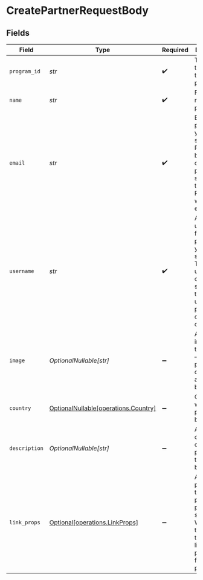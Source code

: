 # CreatePartnerRequestBody


## Fields

| Field                                                                                                                                           | Type                                                                                                                                            | Required                                                                                                                                        | Description                                                                                                                                     |
| ----------------------------------------------------------------------------------------------------------------------------------------------- | ----------------------------------------------------------------------------------------------------------------------------------------------- | ----------------------------------------------------------------------------------------------------------------------------------------------- | ----------------------------------------------------------------------------------------------------------------------------------------------- |
| `program_id`                                                                                                                                    | *str*                                                                                                                                           | :heavy_check_mark:                                                                                                                              | The ID of the program to create a partner for.                                                                                                  |
| `name`                                                                                                                                          | *str*                                                                                                                                           | :heavy_check_mark:                                                                                                                              | Full legal name of the partner.                                                                                                                 |
| `email`                                                                                                                                         | *str*                                                                                                                                           | :heavy_check_mark:                                                                                                                              | Email for the partner in your system. Partners will be able to claim their profile by signing up to Dub Partners with this email.               |
| `username`                                                                                                                                      | *str*                                                                                                                                           | :heavy_check_mark:                                                                                                                              | A unique username for the partner in your system. This will be used to create a short link for the partner using your program's default domain. |
| `image`                                                                                                                                         | *OptionalNullable[str]*                                                                                                                         | :heavy_minus_sign:                                                                                                                              | Avatar image for the partner – if not provided, a default avatar will be used.                                                                  |
| `country`                                                                                                                                       | [OptionalNullable[operations.Country]](../../models/operations/country.md)                                                                      | :heavy_minus_sign:                                                                                                                              | Country where the partner is based.                                                                                                             |
| `description`                                                                                                                                   | *OptionalNullable[str]*                                                                                                                         | :heavy_minus_sign:                                                                                                                              | A brief description of the partner and their background.                                                                                        |
| `link_props`                                                                                                                                    | [Optional[operations.LinkProps]](../../models/operations/linkprops.md)                                                                          | :heavy_minus_sign:                                                                                                                              | Additional properties that you can pass to the partner's short link. Will be used to override the default link properties for this partner.     |